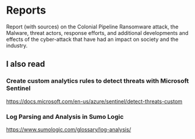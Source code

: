 # Reports
Report (with sources) on the Colonial Pipeline Ransomware attack, the Malware, threat actors, response efforts, and additional developments and effects of the cyber-attack that have had an impact on society and the industry.

## I also read
### Create custom analytics rules to detect threats with Microsoft Sentinel
https://docs.microsoft.com/en-us/azure/sentinel/detect-threats-custom
###  Log Parsing and Analysis in Sumo Logic 
https://www.sumologic.com/glossary/log-analysis/
